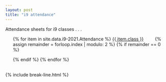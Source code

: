 ```yaml
---
layout: post
title: "i9 attendance"
---
```


Attendance sheets for i9 classes . . .

<div class="wrap">
  <ul style="list-style: none;">
    {% for item in site.data.i9-2021.Attendance %}
      <a href="{{ item.link }}" class="stitches_btn">{{ item.class }}</a>
      &nbsp; &nbsp; &nbsp; &nbsp;
      {% assign remainder = forloop.index | modulo: 2 %}
      {% if remainder == 0 %} 
        </ul>
        <ul style="list-style: none;">
      {% endif %}
    {% endfor %}
  </ul>
</div>
<br>
{% include break-line.html %}
